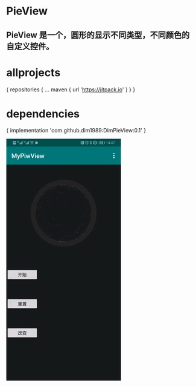 # PieView

## PieView 是一个，圆形的显示不同类型，不同颜色的自定义控件。

# allprojects 
{
		repositories {
			...
			maven { url 'https://jitpack.io' }
		}
	}

#  dependencies 
{
	        implementation 'com.github.dim1989:DimPieView:0.1'
	}


![演示Gif](https://github.com/dim1989/zhangzhoujun.github.io/blob/master/PieView/yanshi.gif?raw=true)
